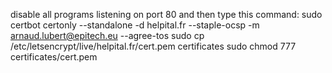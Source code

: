 disable all programs listening on port 80 and then type this command:
sudo certbot certonly --standalone -d helpital.fr --staple-ocsp -m arnaud.lubert@epitech.eu --agree-tos
sudo cp /etc/letsencrypt/live/helpital.fr/cert.pem certificates
sudo chmod 777 certificates/cert.pem
